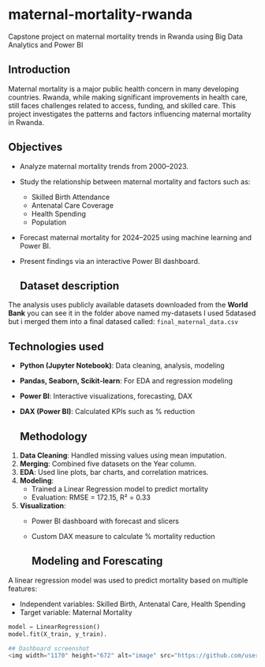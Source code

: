 # maternal-mortality-rwanda
Capstone project on maternal mortality trends in Rwanda using Big Data Analytics and Power BI

## Introduction
Maternal mortality is a major public health concern in many developing countries. Rwanda, while making significant improvements in health care, still faces challenges related to access, funding, and skilled care. This project investigates the patterns and factors influencing maternal mortality in Rwanda.

## Objectives
- Analyze maternal mortality trends from 2000–2023.
- Study the relationship between maternal mortality and factors such as:
  - Skilled Birth Attendance
  - Antenatal Care Coverage
  - Health Spending
  - Population
- Forecast maternal mortality for 2024–2025 using machine learning and Power BI.
- Present findings via an interactive Power BI dashboard.

  ## Dataset description
The analysis uses publicly available datasets downloaded from the **World Bank** you can see it in the folder above named my-datasets
I used 5datased but i merged them into a final datased called: `final_maternal_data.csv`

  ## Technologies used
- **Python (Jupyter Notebook)**: Data cleaning, analysis, modeling
- **Pandas, Seaborn, Scikit-learn**: For EDA and regression modeling
- **Power BI**: Interactive visualizations, forecasting, DAX
- **DAX (Power BI)**: Calculated KPIs such as % reduction

  ## Methodology
1. **Data Cleaning**: Handled missing values using mean imputation.
2. **Merging**: Combined five datasets on the Year column.
3. **EDA**: Used line plots, bar charts, and correlation matrices.
4. **Modeling**:
   - Trained a Linear Regression model to predict mortality
   - Evaluation: RMSE = 172.15, R² = 0.33
5. **Visualization**:
   - Power BI dashboard with  forecast and slicers
   - Custom DAX measure to calculate % mortality reduction
  
     ## Modeling and Forescating

A linear regression model was used to predict mortality based on multiple features:

- Independent variables: Skilled Birth, Antenatal Care, Health Spending
- Target variable: Maternal Mortality

```python
model = LinearRegression()
model.fit(X_train, y_train).

## Dashboard screenshot
<img width="1170" height="672" alt="image" src="https://github.com/user-attachments/assets/ad68e75d-be3c-4b58-b608-6e51a8cef340" />




